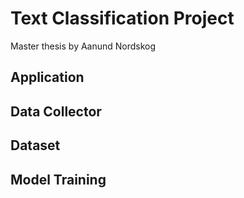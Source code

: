 # Text Classification Project
Master thesis by Aanund Nordskog

## Application

## Data Collector

## Dataset

## Model Training
